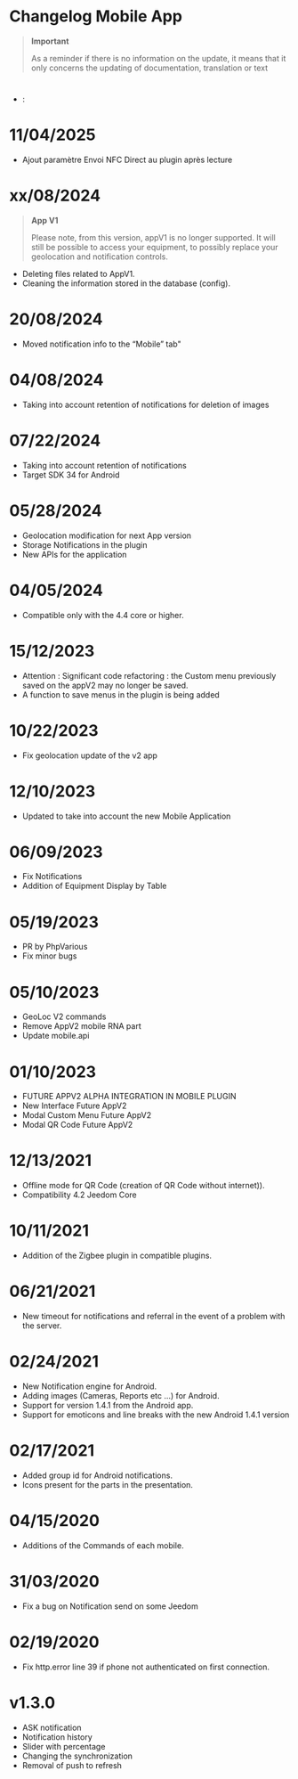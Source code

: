 # Changelog Mobile App

> **Important**
>
> As a reminder if there is no information on the update, it means that it only concerns the updating of documentation, translation or text


# 

-  : 


# 11/04/2025

- Ajout paramètre Envoi NFC Direct au plugin après lecture

# xx/08/2024

> **App V1**
>
> Please note, from this version, appV1 is no longer supported.
> It will still be possible to access your equipment, to possibly replace your geolocation and notification controls.

- Deleting files related to AppV1.
- Cleaning the information stored in the database (config).

# 20/08/2024

- Moved notification info to the “Mobile” tab"

# 04/08/2024

- Taking into account retention of notifications for deletion of images


# 07/22/2024

- Taking into account retention of notifications
- Target SDK 34 for Android

# 05/28/2024

- Geolocation modification for next App version
- Storage Notifications in the plugin
- New APIs for the application

# 04/05/2024

- Compatible only with the 4.4 core or higher.

# 15/12/2023

- Attention : Significant code refactoring : the Custom menu previously saved on the appV2 may no longer be saved.
- A function to save menus in the plugin is being added


# 10/22/2023

- Fix geolocation update of the v2 app

# 12/10/2023

- Updated to take into account the new Mobile Application

# 06/09/2023

- Fix Notifications
- Addition of Equipment Display by Table

# 05/19/2023

- PR by PhpVarious
- Fix minor bugs

# 05/10/2023

- GeoLoc V2 commands
- Remove AppV2 mobile RNA part
- Update mobile.api

# 01/10/2023

- FUTURE APPV2 ALPHA INTEGRATION IN MOBILE PLUGIN
- New Interface Future AppV2
- Modal Custom Menu Future AppV2
- Modal QR Code Future AppV2

# 12/13/2021

- Offline mode for QR Code (creation of QR Code without internet)).
- Compatibility 4.2 Jeedom Core

# 10/11/2021

- Addition of the Zigbee plugin in compatible plugins.

# 06/21/2021

- New timeout for notifications and referral in the event of a problem with the server.

# 02/24/2021

- New Notification engine for Android.
- Adding images (Cameras, Reports etc ...) for Android.
- Support for version 1.4.1 from the Android app.
- Support for emoticons and line breaks with the new Android 1.4.1 version

# 02/17/2021

- Added group id for Android notifications.
- Icons present for the parts in the presentation.

# 04/15/2020

- Additions of the Commands of each mobile.

# 31/03/2020

- Fix a bug on Notification send on some Jeedom

# 02/19/2020

- Fix http.error line 39 if phone not authenticated on first connection.

# v1.3.0

- ASK notification
- Notification history
- Slider with percentage
- Changing the synchronization
- Removal of push to refresh
